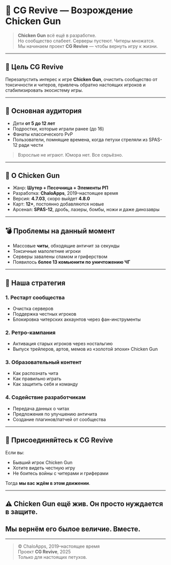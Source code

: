 # 🐔 CG Revive — Возрождение Chicken Gun

> **Chicken Gun** всё ещё в разработке.  
> Но сообщество слабеет. Серверы пустеют. Читеры множатся.  
> Мы начинаем проект **CG Revive** — чтобы вернуть игру к жизни.

---

## 🎯 Цель CG Revive

Перезапустить интерес к игре **Chicken Gun**, очистить сообщество от токсичности и читеров, привлечь обратно настоящих игроков и стабилизировать экосистему игры.

---

## 🧒 Основная аудитория

- Дети **от 5 до 12 лет**
- Подростки, которые играли ранее (до 16)
- Фанаты классического PvP
- Пользователи, помнящие времена, когда петухи стреляли из SPAS-12 ради чести

> Взрослые не играют. Юмора нет. Все серьёзно.

---

## 🔫 О Chicken Gun

- Жанр: **Шутер + Песочница + Элементы РП**
- Разработка: **ChaloApps**, 2019–настоящее время
- Версия: **4.7.03**, скоро выйдет **4.8.0**
- Карт: **12+**, постоянно добавляются новые
- Арсенал: **SPAS-12**, дробь, лазеры, бомбы, ножи и даже динозавры

---

## 💣 Проблемы на данный момент

- Массовые **читы**, обходящие античит за секунды
- Токсичные малолетние игроки
- Серверы завалены спамом и гриферством
- Появилось **более 13 комьюнити по уничтожению ЧГ**

---

## 🔄 Наша стратегия

### 1. Рестарт сообщества
- Очистка серверов
- Поддержка честных игроков
- Блокировка читерских аккаунтов через фан-инструменты

### 2. Ретро-кампания
- Активация старых игроков через ностальгию
- Выпуск трейлеров, артов, мемов из «золотой эпохи» Chicken Gun

### 3. Образовательный контент
- Как распознать чита
- Как правильно играть
- Как защитить себя и команду

### 4. Содействие разработчикам
- Передача данных о читах
- Предложения по улучшению античита
- Создание плагинов/патчей от сообщества

---

## 📢 Присоединяйтесь к CG Revive

Если вы:
- Бывший игрок Chicken Gun
- Хотите видеть честную игру
- Не боитесь войны с читерами и гриферами

Тогда **мы вас ждём в этом движении**.

---

## ⚠️ Chicken Gun ещё жив. Он просто нуждается в защите.  
## Мы вернём его былое величие. Вместе.

---

> © ChaloApps, 2019–настоящее время  
> Проект **CG Revive**, 2025  
> Только для настоящих петухов.
